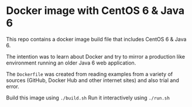 Docker image with CentOS 6 & Java 6
============================
This repo contains a docker image build file that includes CentOS 6 & Java 6. 

The intention was to learn about Docker and try to mirror a production like environment running an older Java 6 web application.

The `Dockerfile` was created from reading examples from a variety of sources (GitHub, Docker Hub and other internet sites) and also trial and error. 

Build this image using `./build.sh`
Run it interactively using `./run.sh`

